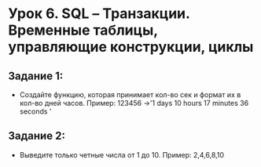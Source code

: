 # Урок 6. SQL – Транзакции. Временные таблицы, управляющие конструкции, циклы

## Задание 1: 
- Создайте функцию, которая принимает кол-во сек и формат их в кол-во дней часов. Пример: 123456 ->'1 days 10 hours 17 minutes 36 seconds '

## Задание 2: 
- Выведите только четные числа от 1 до 10. Пример: 2,4,6,8,10 
